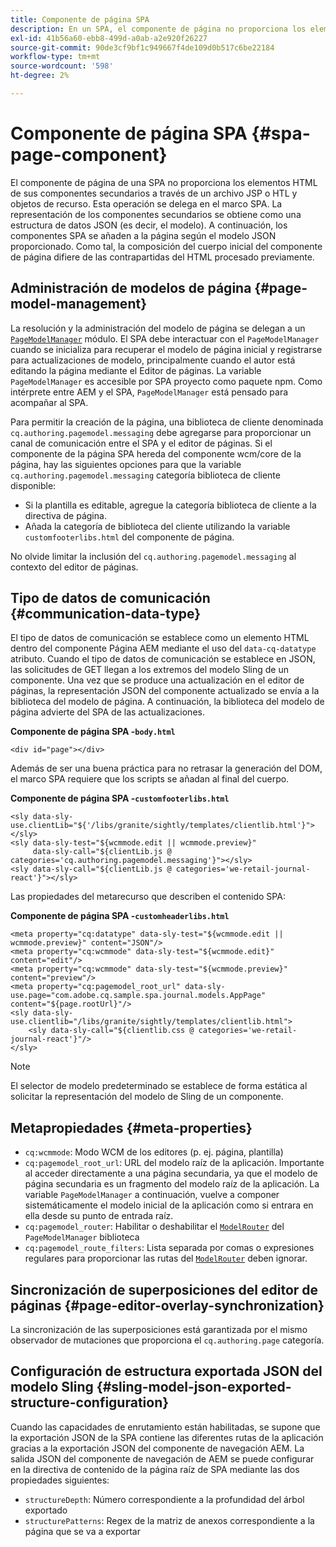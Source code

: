 ```yaml
---
title: Componente de página SPA
description: En un SPA, el componente de página no proporciona los elementos de HTML de sus componentes secundarios, sino que lo delega en el marco de SPA. Este documento explica cómo esto hace que el componente de página sea único de un SPA.
exl-id: 41b56a60-ebb8-499d-a0ab-a2e920f26227
source-git-commit: 90de3cf9bf1c949667f4de109d0b517c6be22184
workflow-type: tm+mt
source-wordcount: '598'
ht-degree: 2%

---
```


# Componente de página SPA {#spa-page-component}

El componente de página de una SPA no proporciona los elementos HTML de sus componentes secundarios a través de un archivo JSP o HTL y objetos de recurso. Esta operación se delega en el marco SPA. La representación de los componentes secundarios se obtiene como una estructura de datos JSON (es decir, el modelo). A continuación, los componentes SPA se añaden a la página según el modelo JSON proporcionado. Como tal, la composición del cuerpo inicial del componente de página difiere de las contrapartidas del HTML procesado previamente.

## Administración de modelos de página {#page-model-management}

La resolución y la administración del modelo de página se delegan a un [`PageModelManager`](blueprint.md#pagemodelmanager) módulo. El SPA debe interactuar con el `PageModelManager` cuando se inicializa para recuperar el modelo de página inicial y registrarse para actualizaciones de modelo, principalmente cuando el autor está editando la página mediante el Editor de páginas. La variable `PageModelManager` es accesible por SPA proyecto como paquete npm. Como intérprete entre AEM y el SPA, `PageModelManager` está pensado para acompañar al SPA.

Para permitir la creación de la página, una biblioteca de cliente denominada `cq.authoring.pagemodel.messaging` debe agregarse para proporcionar un canal de comunicación entre el SPA y el editor de páginas. Si el componente de la página SPA hereda del componente wcm/core de la página, hay las siguientes opciones para que la variable `cq.authoring.pagemodel.messaging` categoría biblioteca de cliente disponible:

* Si la plantilla es editable, agregue la categoría biblioteca de cliente a la directiva de página.
* Añada la categoría de biblioteca del cliente utilizando la variable `customfooterlibs.html` del componente de página.

No olvide limitar la inclusión del `cq.authoring.pagemodel.messaging` al contexto del editor de páginas.

## Tipo de datos de comunicación {#communication-data-type}

El tipo de datos de comunicación se establece como un elemento HTML dentro del componente Página AEM mediante el uso del `data-cq-datatype` atributo. Cuando el tipo de datos de comunicación se establece en JSON, las solicitudes de GET llegan a los extremos del modelo Sling de un componente. Una vez que se produce una actualización en el editor de páginas, la representación JSON del componente actualizado se envía a la biblioteca del modelo de página. A continuación, la biblioteca del modelo de página advierte del SPA de las actualizaciones.

**Componente de página SPA -`body.html`**

```
<div id="page"></div>
```

Además de ser una buena práctica para no retrasar la generación del DOM, el marco SPA requiere que los scripts se añadan al final del cuerpo.

**Componente de página SPA -`customfooterlibs.html`**

```
<sly data-sly-use.clientLib="${'/libs/granite/sightly/templates/clientlib.html'}"></sly>
<sly data-sly-test="${wcmmode.edit || wcmmode.preview}"
     data-sly-call="${clientLib.js @ categories='cq.authoring.pagemodel.messaging'}"></sly>
<sly data-sly-call="${clientLib.js @ categories='we-retail-journal-react'}"></sly>
```

Las propiedades del metarecurso que describen el contenido SPA:

**Componente de página SPA -`customheaderlibs.html`**

```
<meta property="cq:datatype" data-sly-test="${wcmmode.edit || wcmmode.preview}" content="JSON"/>
<meta property="cq:wcmmode" data-sly-test="${wcmmode.edit}" content="edit"/>
<meta property="cq:wcmmode" data-sly-test="${wcmmode.preview}" content="preview"/>
<meta property="cq:pagemodel_root_url" data-sly-use.page="com.adobe.cq.sample.spa.journal.models.AppPage" content="${page.rootUrl}"/>
<sly data-sly-use.clientlib="/libs/granite/sightly/templates/clientlib.html">
    <sly data-sly-call="${clientlib.css @ categories='we-retail-journal-react'}"/>
</sly>
```

>[!NOTE]
>
>El selector de modelo predeterminado se establece de forma estática al solicitar la representación del modelo de Sling de un componente.

## Metapropiedades {#meta-properties}

* `cq:wcmmode`: Modo WCM de los editores (p. ej. página, plantilla)
* `cq:pagemodel_root_url`: URL del modelo raíz de la aplicación. Importante al acceder directamente a una página secundaria, ya que el modelo de página secundaria es un fragmento del modelo raíz de la aplicación. La variable `PageModelManager` a continuación, vuelve a componer sistemáticamente el modelo inicial de la aplicación como si entrara en ella desde su punto de entrada raíz.
* `cq:pagemodel_router`: Habilitar o deshabilitar el [`ModelRouter`](routing.md) del `PageModelManager` biblioteca
* `cq:pagemodel_route_filters`: Lista separada por comas o expresiones regulares para proporcionar las rutas del [`ModelRouter`](routing.md) deben ignorar.

## Sincronización de superposiciones del editor de páginas {#page-editor-overlay-synchronization}

La sincronización de las superposiciones está garantizada por el mismo observador de mutaciones que proporciona el `cq.authoring.page` categoría.

## Configuración de estructura exportada JSON del modelo Sling {#sling-model-json-exported-structure-configuration}

Cuando las capacidades de enrutamiento están habilitadas, se supone que la exportación JSON de la SPA contiene las diferentes rutas de la aplicación gracias a la exportación JSON del componente de navegación AEM. La salida JSON del componente de navegación de AEM se puede configurar en la directiva de contenido de la página raíz de SPA mediante las dos propiedades siguientes:

* `structureDepth`: Número correspondiente a la profundidad del árbol exportado
* `structurePatterns`: Regex de la matriz de anexos correspondiente a la página que se va a exportar
